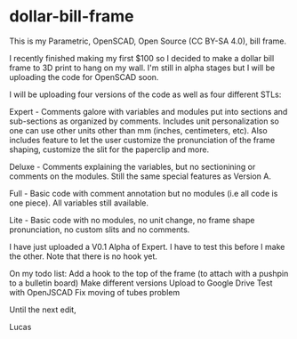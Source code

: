 dollar-bill-frame
=================

This is my Parametric, OpenSCAD, Open Source (CC BY-SA 4.0), bill frame.

I recently finished making my first $100 so I decided to make a dollar bill frame to 3D print to hang on my wall. I'm still in alpha stages but I will be uploading the code for OpenSCAD soon. 

I will be uploading four versions of the code as well as four different STLs:

Expert - Comments galore with variables and modules put into sections and sub-sections as organized by comments. Includes unit personalization so one can use other units other than mm (inches, centimeters, etc). Also includes feature to let the user customize the pronunciation of the frame shaping, customize the slit for the paperclip and more.
  
Deluxe - Comments explaining the variables, but no sectionining or comments on the modules. Still the same special features as Version A.

Full - Basic code with comment annotation but no modules (i.e all code is one piece). All variables still available.

Lite - Basic code with no modules, no unit change, no frame shape pronunciation, no custom slits and no comments. 


I have just uploaded a V0.1 Alpha of Expert. I have to test this before I make the other. Note that there is no hook yet.  

On my todo list:
  Add a hook to the top of the frame (to attach with a pushpin to a bulletin board) 
  Make different versions
  Upload to Google Drive
  Test with OpenJSCAD
  Fix moving of tubes problem

Until the next edit,

Lucas
  





